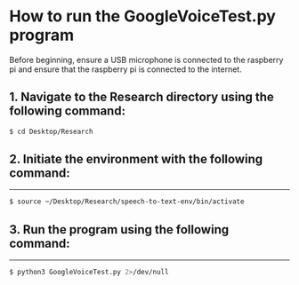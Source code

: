 # How to run the GoogleVoiceTest.py program

Before beginning, ensure a USB microphone is connected to the raspberry pi and ensure that the raspberry pi is connected to the internet.

## 1. Navigate to the Research directory using the following command:

```bash
$ cd Desktop/Research
```
## 2. Initiate the environment with the following command:
---
```bash
$ source ~/Desktop/Research/speech-to-text-env/bin/activate
```
## 3. Run the program using the following command:
---
```bash
$ python3 GoogleVoiceTest.py 2>/dev/null
```
